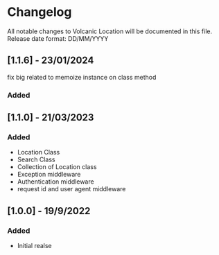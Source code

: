 # Changelog

All notable changes to Volcanic Location will be documented in this file.
Release date format: DD/MM/YYYY

## [1.1.6] - 23/01/2024
fix big related to memoize instance on class method

### Added

## [1.1.0] - 21/03/2023

### Added
- Location Class
- Search Class
- Collection of Location class
- Exception middleware
- Authentication middleware
- request id and user agent middleware

## [1.0.0] - 19/9/2022

### Added
- Initial realse